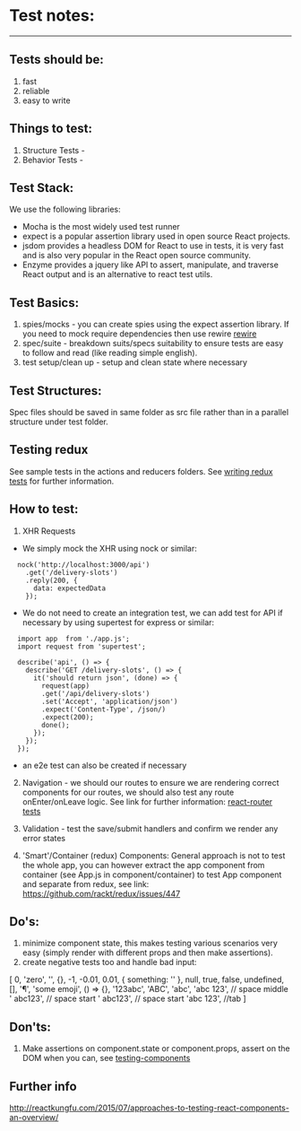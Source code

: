 # Test notes:
------
## Tests should be:
1. fast
2. reliable
3. easy to write

## Things to test:
1. Structure Tests -
2. Behavior Tests -

## Test Stack:
We use the following libraries:

* Mocha is the most widely used test runner
* expect is a popular assertion library used in open source React projects.
* jsdom provides a headless DOM for React to use in tests, it is very fast and is also very popular in the React open source community.
* Enzyme provides a jquery like API to assert, manipulate, and traverse React output and is an alternative to react test utils.

## Test Basics:
1. spies/mocks - you can create spies using the expect assertion library. If you need to mock require dependencies then use rewire [rewire](https://github.com/jhnns/rewire)
2. spec/suite - breakdown suits/specs suitability to ensure tests are easy to follow and read (like reading simple english).
3. test setup/clean up - setup and clean state where necessary

## Test Structures:
Spec files should be saved in same folder as src file rather than in a parallel structure under test folder.

## Testing redux
See sample tests in the actions and reducers folders. See [writing redux tests](http://rackt.org/redux/docs/recipes/WritingTests.html) for further information.

## How to test:
1. XHR Requests
  * We simply mock the XHR using nock or similar:

```
  nock('http://localhost:3000/api')
    .get('/delivery-slots')
    .reply(200, {
      data: expectedData
    });
```

  * We do not need to create an integration test, we can add test for API if necessary by using supertest for express or similar:
```
  import app  from './app.js';
  import request from 'supertest';

  describe('api', () => {
    describe('GET /delivery-slots', () => {
      it('should return json', (done) => {
        request(app)
        .get('/api/delivery-slots')
        .set('Accept', 'application/json')
        .expect('Content-Type', /json/)
        .expect(200);
        done();
      });
    });
  });
```
  * an e2e test can also be created if necessary

2. Navigation  - we should our routes to ensure we are rendering correct components for our routes, we should also test any route onEnter/onLeave logic. See link for further information:
[react-router tests](https://github.com/rackt/react-router/tree/master/modules/__tests__)

3. Validation - test the save/submit handlers and confirm we render any error states

4. 'Smart'/Container (redux) Components:
General approach is not to test the whole app, you can however extract the app component from container (see App.js in component/container) to test App component and separate from redux, see link: https://github.com/rackt/redux/issues/447

## Do's:
1. minimize component state, this makes testing various scenarios very easy (simply render with different props and then make assertions).
2. create negative tests too and handle bad input:

[
  0,
  'zero',
  '',
  {},
  -1,
  -0.01,
  0.01,
  { something: '' },
  null,
  true,
  false,
  undefined,
  [],
  '¶',
  'some emoji',
  () => {},
  '123abc',
  'ABC',
  'abc',
  'abc 123', // space middle
  ' abc123', // space start
  ' abc123', // space start
  'abc  123', //tab
]

## Don'ts:
1. Make assertions on component.state or component.props, assert on the DOM when you can, see [testing-components](
https://github.com/ryanflorence/react-training/blob/gh-pages/lessons/02-testing-components.md)

## Further info
http://reactkungfu.com/2015/07/approaches-to-testing-react-components-an-overview/
